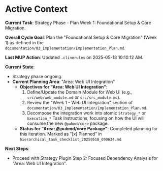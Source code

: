 # Active Context

**Current Task**: Strategy Phase - Plan Week 1: Foundational Setup & Core Migration.

**Overall Cycle Goal**: Plan the "Foundational Setup & Core Migration" (Week 1) as defined in the `documentation/03_Implementation/Implementation_Plan.md`.

**Last MUP Action**: Updated `.clinerules` on 2025-05-18 10:10:12 AM.

**Current State**:
- Strategy phase ongoing.
- **Current Planning Area**: "Area: Web UI Integration"
  - **Objectives for "Area: Web UI Integration"**:
    1. Define/Update the Domain Module for Web UI (e.g., `src/web/web_module.md` or `src/src_module.md`).
    2. Review the "Week 1 - Web UI Integration" section of `documentation/03_Implementation/Implementation_Plan.md`.
    3. Decompose the integration work into atomic `Strategy_*` or `Execution_*` Task Instructions, focusing on how the UI will consume the new `@pubmd/core` package.
  - **Status for "Area: @pubmd/core Package"**: Completed planning for this iteration. Marked as "[x] Planned" in `hierarchical_task_checklist_20250518_090634.md`.

**Next Steps**:
- Proceed with Strategy Plugin Step 2: Focused Dependency Analysis for "Area: Web UI Integration".